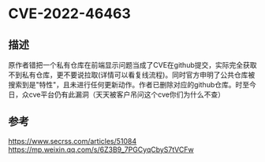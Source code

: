 # CVE-2022-46463

## 描述

原作者错把一个私有仓库在前端显示问题当成了CVE在github提交，实际完全获取不到私有仓库，更不要说拉取(详情可以看复线流程)。同时官方申明了公共仓库被搜索到是"特性"，且未进行任何更新动作。作者已删除对应的github仓库。时至今日，众cve平台仍有此漏洞（天天被客户吊问这个cve你们为什么不查）

## 参考

https://www.secrss.com/articles/51084
https://mp.weixin.qq.com/s/6Z3B9_7PGCyqCbyS7tVCFw
